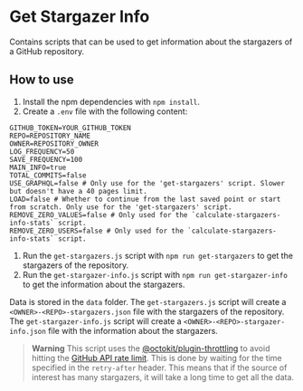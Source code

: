 # Get Stargazer Info

Contains scripts that can be used to get information about the stargazers of a GitHub repository.

## How to use

1. Install the npm dependencies with `npm install`.
2. Create a `.env` file with the following content:

```env
GITHUB_TOKEN=YOUR_GITHUB_TOKEN
REPO=REPOSITORY_NAME
OWNER=REPOSITORY_OWNER
LOG_FREQUENCY=50
SAVE_FREQUENCY=100
MAIN_INFO=true
TOTAL_COMMITS=false
USE_GRAPHQL=false # Only use for the 'get-stargazers' script. Slower but doesn't have a 40 pages limit.
LOAD=false # Whether to continue from the last saved point or start from scratch. Only use for the 'get-stargazers' script.
REMOVE_ZERO_VALUES=false # Only used for the `calculate-stargazers-info-stats` script.
REMOVE_ZERO_USERS=false # Only used for the `calculate-stargazers-info-stats` script.
```

1. Run the `get-stargazers.js` script with `npm run get-stargazers` to get the stargazers of the repository.
2. Run the `get-stargazer-info.js` script with `npm run get-stargazer-info` to get the information about the stargazers.

Data is stored in the `data` folder. The `get-stargazers.js` script will create a `<OWNER>-<REPO>-stargazers.json` file with the stargazers of the repository. The `get-stargazer-info.js` script will create a `<OWNER>-<REPO>-stargazer-info.json` file with the information about the stargazers.

> **Warning**
> This script uses the [@octokit/plugin-throttling](https://www.npmjs.com/package/@octokit/plugin-throttling) to avoid hitting the [GitHub API rate limit](https://docs.github.com/en/graphql/overview/resource-limitations). This is done by waiting for the time specified in the `retry-after` header. This means that if the source of interest has many stargazers, it will take a long time to get all the data.
